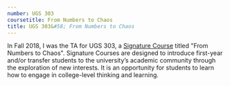 ```yaml
---
number: UGS 303
coursetitle: From Numbers to Chaos
title: UGS 303&#58; From Numbers to Chaos
---
```


In Fall 2018, I was the TA for UGS 303, a [Signature Course](https://ugs.utexas.edu/sig) titled "From Numbers to Chaos". Signature Courses are designed to introduce first-year and/or transfer students to the university’s academic community through the exploration of new interests. It is an opportunity for students to learn how to engage in college-level thinking and learning.

<!--end_excerpt-->
